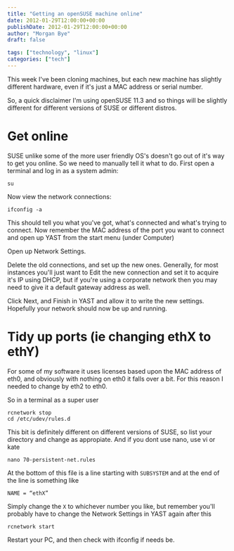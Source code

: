 ```yaml
---
title: "Getting an openSUSE machine online"
date: 2012-01-29T12:00:00+00:00
publishDate: 2012-01-29T12:00:00+00:00
author: "Morgan Bye"
draft: false

tags: ["technology", "linux"]
categories: ["tech"]
---
```


This week I've been cloning machines, but each new machine has slightly different hardware, even if it's just a MAC address or serial number.

So, a quick disclaimer I'm using openSUSE 11.3 and so things will be slightly different for different versions of SUSE or different distros.

# Get online
SUSE unlike some of the more user friendly OS's doesn't go out of it's way to get you online. So we need to manually tell it what to do. First open a terminal and log in as a system admin:
```
su
```

Now view the network connections:
```
ifconfig -a
```

This should tell you what you've got, what's connected and what's trying to connect. Now remember the MAC address of the port you want to connect and open up YAST from the start menu (under Computer)

Open up Network Settings.

Delete the old connections, and set up the new ones. Generally, for most instances you'll just want to Edit the new connection and set it to acquire it's IP using DHCP, but if you're using a corporate network then you may need to give it a default gateway address as well.

Click Next, and Finish in YAST and allow it to write the new settings. Hopefully your network should now be up and running.

# Tidy up ports (ie changing ethX to ethY)
For some of my software it uses licenses based upon the MAC address of eth0, and obviously with nothing on eth0 it falls over a bit. For this reason I needed to change by eth2 to eth0.

So in a terminal as a super user
```
rcnetwork stop
cd /etc/udev/rules.d
```

This bit is definitely different on different versions of SUSE, so list your directory and change as appropiate. And if you dont use nano, use vi or kate
```
nano 70-persistent-net.rules
```

At the bottom of this file is a line starting with `SUBSYSTEM` and at the end of the line is something like
```
NAME = “ethX”
```

Simply change the `X` to whichever number you like, but remember you'll probably have to change the Network Settings in YAST again after this
```
rcnetwork start
```

Restart your PC, and then check with ifconfig if needs be.
